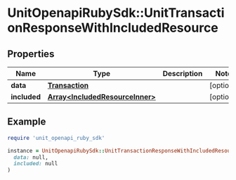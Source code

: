 # UnitOpenapiRubySdk::UnitTransactionResponseWithIncludedResource

## Properties

| Name | Type | Description | Notes |
| ---- | ---- | ----------- | ----- |
| **data** | [**Transaction**](Transaction.md) |  | [optional] |
| **included** | [**Array&lt;IncludedResourceInner&gt;**](IncludedResourceInner.md) |  | [optional] |

## Example

```ruby
require 'unit_openapi_ruby_sdk'

instance = UnitOpenapiRubySdk::UnitTransactionResponseWithIncludedResource.new(
  data: null,
  included: null
)
```

